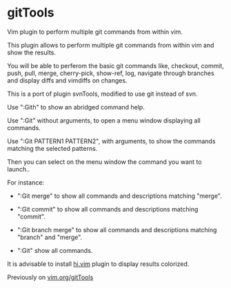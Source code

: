 # gitTools
Vim plugin to perform multiple git commands from within vim.

This plugin allows to perform multiple git commands from within vim and show the results.

You will be able to perferom the basic git commands like, checkout, commit, push, pull, merge, cherry-pick, show-ref, log, navigate through branches and display diffs and vimdiffs on changes.

This is a port of plugin svnTools, modified to use git instead of svn.

Use ":Gith" to show an abridged command help.

Use ":Git" without arguments, to open a menu window displaying all commands.

Use ":Git PATTERN1 PATTERN2", with arguments, to show the commands matching the selected patterns.

Then you can select on the menu window the command you want to launch..

For instance:

- ":Git merge" to show all commands and descriptions matching "merge".

- ":Git commit" to show all commands and descriptions matching "commit".

- ":Git branch merge" to show all commands and descriptions matching "branch" and "merge".

- ":Git" show all commands.

It is advisable to install [hi.vim](https://github.com/javipv/hi.vim) plugin to display results colorized.

Previously on [vim.org/gitTools](https://www.vim.org/scripts/script.php?script_id=6013)
